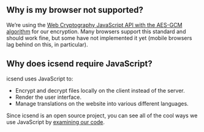## Why is my browser not supported?

We’re using the [Web Cryptography JavaScript API with the AES-GCM
algorithm](https://www.w3.org/TR/WebCryptoAPI/#aes-gcm) for our encryption.
Many browsers support this standard and should work fine, but some have not
implemented it yet (mobile browsers lag behind on this, in
particular).

## Why does icsend require JavaScript?

icsend uses JavaScript to:

- Encrypt and decrypt files locally on the client instead of the server.
- Render the user interface.
- Manage translations on the website into various different languages.

Since icsend is an open source project, you can see all of the cool ways we use JavaScript by [examining our code](https://github.com/komachi/icsend/).
